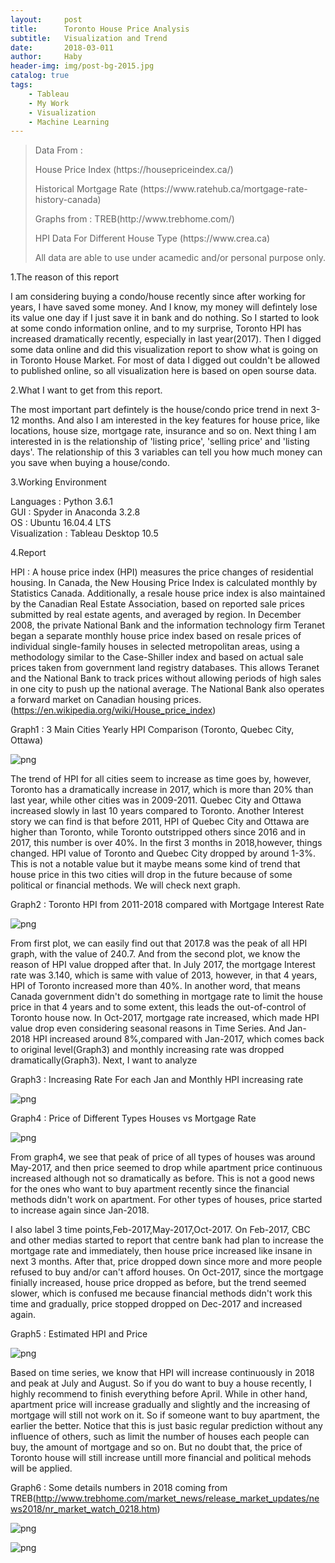 ```yaml
---
layout:     post
title:      Toronto House Price Analysis
subtitle:   Visualization and Trend
date:       2018-03-011
author:     Haby
header-img: img/post-bg-2015.jpg
catalog: true
tags:
    - Tableau
    - My Work
    - Visualization
    - Machine Learning
---
```


> Data From :
> <p>House Price Index (https://housepriceindex.ca/)</p>
> <p>Historical Mortgage Rate (https://www.ratehub.ca/mortgage-rate-history-canada)</p>
> <p>Graphs from : TREB(http://www.trebhome.com/)</p>
> <p>HPI Data For Different House Type (https://www.crea.ca)
> <p>All data are able to use under acamedic and/or personal purpose only.</p>


1.The reason of this report

I am considering buying a condo/house recently since after working for years, I have saved some money. And I know, my money will defintely lose its value one day if I just save it in bank and do nothing. So I started to look at some condo information online, and to my surprise, Toronto HPI has increased dramatically recently, especially in last year(2017). Then I digged some data online and did this visualization report to show what is going on in Toronto House Market. For most of data I digged out couldn't be allowed to published online, so all visualization here is based on open sourse data.


2.What I want to get from this report.

The most important part defintely is the house/condo price trend in next 3-12 months. And also I am interested in the key features for house price, like locations, house size, mortgage rate, insurance and so on. Next thing I am interested in is the relationship of 'listing price', 'selling price' and 'listing days'. The relationship of this 3 variables can tell you how much money can you save when buying a house/condo.


3.Working Environment

Languages : Python 3.6.1<br>
GUI : Spyder in Anaconda 3.2.8<br>
OS : Ubuntu 16.04.4 LTS<br>
Visualization : Tableau Desktop 10.5<br>

4.Report

HPI : A house price index (HPI) measures the price changes of residential housing. In Canada, the New Housing Price Index is calculated monthly by Statistics Canada. Additionally, a resale house price index is also maintained by the Canadian Real Estate Association, based on reported sale prices submitted by real estate agents, and averaged by region. In December 2008, the private National Bank and the information technology firm Teranet began a separate monthly house price index based on resale prices of individual single-family houses in selected metropolitan areas, using a methodology similar to the Case-Shiller index and based on actual sale prices taken from government land registry databases. This allows Teranet and the National Bank to track prices without allowing periods of high sales in one city to push up the national average. The National Bank also operates a forward market on Canadian housing prices.(https://en.wikipedia.org/wiki/House_price_index)

Graph1 : 3 Main Cities Yearly HPI Comparison (Toronto, Quebec City, Ottawa)

  ![png](/img/thp1.png)

The trend of HPI for all cities seem to increase as time goes by, however, Toronto has a dramatically increase in 2017, which is more than 20% than last year, while other cities was in 2009-2011. Quebec City and Ottawa increased slowly in last 10 years compared to Toronto. Another Interest story we can find is that before 2011, HPI of Quebec City and Ottawa are higher than Toronto, while Toronto outstripped others since 2016 and in 2017, this number is over 40%. In the first 3 months in 2018,however, things changed. HPI value of Toronto and Quebec City dropped by around 1-3%. This is not a notable value but it maybe means some kind of trend that house price in this two cities will drop in the future because of some political or financial methods. We will check next graph.


Graph2 : Toronto HPI from 2011-2018 compared with Mortgage Interest Rate

  ![png](/img/thp2.png)

From first plot, we can easily find out that 2017.8 was the peak of all HPI graph, with the value of 240.7. And from the second plot, we know the reason of HPI value dropped after that. In July 2017, the mortgage Interest rate was 3.140, which is same with value of 2013, however, in that 4 years, HPI of Toronto increased more than 40%. In another word, that means Canada government didn't do something in mortgage rate to limit the house price in that 4 years and to some extent, this leads the out-of-control of Toronto house now. In Oct-2017, mortgage rate increased, which made HPI value drop even considering seasonal reasons in Time Series. And Jan-2018 HPI increased around 8%,compared with Jan-2017, which comes back to original level(Graph3) and monthly increasing rate was dropped dramatically(Graph3). Next, I want to analyze


Graph3 : Increasing Rate For each Jan and Monthly HPI increasing rate

  ![png](/img/thp3.png)

Graph4 : Price of Different Types Houses vs Mortgage Rate

  ![png](/img/thp4.png)

From graph4, we see that peak of price of all types of houses was around May-2017, and then price seemed to drop while apartment price continuous increased although not so dramatically as before. This is not a good news for the ones who want to buy apartment recently since the financial methods didn't work on apartment. For other types of houses, price started to increase again since Jan-2018.

I also label 3 time points,Feb-2017,May-2017,Oct-2017. On Feb-2017, CBC and other medias started to report that centre bank had plan to increase the mortgage rate and immediately, then house price increased like insane in next 3 months. After that, price dropped down since more and more people refused to buy and/or can't afford houses. On Oct-2017, since the mortgage finially increased, house price dropped as before, but the trend seemed slower, which is confused me because financial methods didn't work this time and gradually, price stopped dropped on Dec-2017 and increased again.


Graph5 : Estimated HPI and Price

  ![png](/img/thp5.png)

Based on time series, we know that HPI will increase continuously in 2018 and peak at July and August. So if you do want to buy a house recently, I highly recommend to finish everything before April. While in other hand, apartment price will increase gradually and slightly and the increasing of mortgage will still not work on it. So if someone want to buy apartment, the earlier the better. Notice that this is just basic regular prediction without any influence of others, such as limit the number of houses each people can buy, the amount of mortgage and so on. But no doubt that, the price of Toronto house will still increase untill more financial and political mehods will be applied.


Graph6 : Some details numbers in 2018 coming from TREB(http://www.trebhome.com/market_news/release_market_updates/news2018/nr_market_watch_0218.htm)

  ![png](/img/thp6.png)

  ![png](/img/thp7.png)
